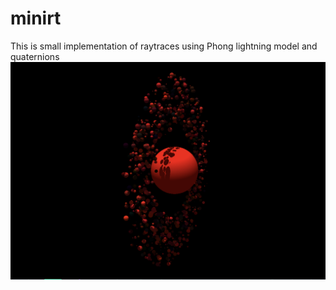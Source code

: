 # minirt
This is small implementation of raytraces using Phong lightning model and quaternions
![Screenshot](jupyter.png)
